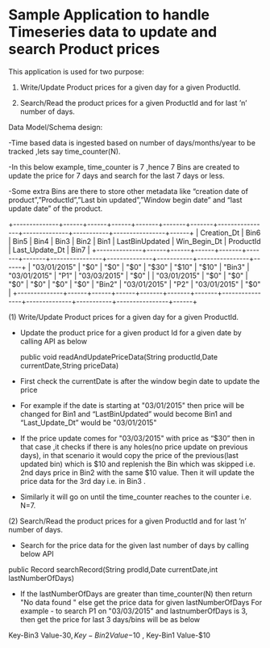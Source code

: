  Sample Application to handle Timeseries data to update and search Product prices
===================================================================================
This application is used for two purpose:
 1. Write/Update Product prices for a given day for a given ProductId.
 
 2. Search/Read  the product prices for a given ProductId and for last  ’n’ number of days.

Data Model/Schema design:

-Time based data is ingested based on number of days/months/year to be tracked ,lets say time_counter(N).

-In this below example, time_counter is 7 ,hence 7 Bins are created to update the price for 7 days and search for the last 7 days or less.

-Some extra Bins are there to store other metadata like “creation date of product”,”ProductId”,”Last bin updated”,”Window begin date” and “last update date” of the product.

+--------------+------+------+------+-------+-------+-------+----------------+--------------+-----------+----------------+------+
| Creation_Dt  | Bin6 | Bin5 | Bin4 | Bin3  | Bin2  | Bin1  | LastBinUpdated | Win_Begin_Dt | ProductId | Last_Update_Dt | Bin7 |
+--------------+------+------+------+-------+-------+-------+----------------+--------------+-----------+----------------+------+
| "03/01/2015" | "$0" | "$0" | "$0" | "$30" | "$10" | "$10" | "Bin3"         | "03/01/2015" | "P1"      | "03/03/2015"   | "$0" |
| "03/01/2015" | "$0" | "$0" | "$0" | "$0"  | "$0"  | "$0"  | "Bin2"         | "03/01/2015" | "P2"      | "03/01/2015"   | "$0" |
+--------------+------+------+------+-------+-------+-------+----------------+--------------+-----------+----------------+------+

(1) Write/Update Product prices for a given day for a given ProductId.

- Update the product price for a given product Id for a given date by calling API as below

   public void readAndUpdatePriceData(String productId,Date currentDate,String priceData)
    
- First check the currentDate is after the window begin date to update the price

- For example if the date is starting at "03/01/2015" then price will be changed for Bin1 and “LastBinUpdated” would become Bin1 and “Last_Update_Dt” would be "03/01/2015"

- If the price update comes for "03/03/2015" with price as “$30” then in that case ,it checks if there is any holes(no price update on previous days), in that scenario it would copy the price of the previous(last updated bin) which is $10 and replenish the Bin which was skipped i.e. 2nd days price in Bin2 with the same $10 value.
Then it will update the price data for the 3rd day i.e. in Bin3 .

-  Similarly it will go on until the time_counter reaches to the counter i.e. N=7.

(2) Search/Read  the product prices for a given ProductId and for last  ’n’ number of days.

- Search for the price data for the given last number of days by calling below API

 public Record searchRecord(String prodId,Date currentDate,int lastNumberOfDays)

- If the lastNumberOfDays are greater than time_counter(N) then return "No data found "  else get the price data for given lastNumberOfDays
For example - to search P1 on "03/03/2015" and lastnumberOfDays is 3, then get the price for last 3 days/bins will be as below
 
 Key-Bin3 Value-$30 , Key-Bin2 Value-$10 , Key-Bin1 Value-$10
